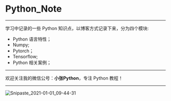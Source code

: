 # Python_Note
--------------
学习中记录的一些 Python 知识点，以博客方式记录下来，分为四个模块: 
* Python 语言特性；
* Numpy;
* Pytorch；
* Tensorflow;
* Python 相关案例；

---

欢迎关注我的微信公号：**小张Python**，专注 Python 教程！

---

![Snipaste_2021-01-01_09-44-31](https://images.zeroingpython.top/img/Snipaste_2021-01-01_09-44-31.png)